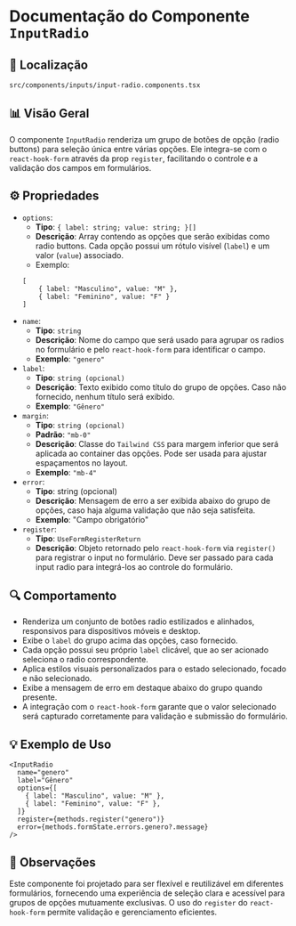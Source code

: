 # Documentação do Componente `InputRadio`

## 📁 Localização
`src/components/inputs/input-radio.components.tsx`

## 📊 Visão Geral

O componente `InputRadio` renderiza um grupo de botões de opção (radio buttons) para seleção única entre várias opções. Ele integra-se com o `react-hook-form` através da prop `register`, facilitando o controle e a validação dos campos em formulários.

## ⚙️ Propriedades

- `options`:
    - **Tipo**: `{ label: string; value: string; }[]`
    - **Descrição**: Array contendo as opções que serão exibidas como radio buttons. Cada opção possui um rótulo visível (`label`) e um valor (`value`) associado.
    - Exemplo:
    ```tsx
    [
        { label: "Masculino", value: "M" },
        { label: "Feminino", value: "F" }
    ]
    ```
- `name`:
    - **Tipo**: `string`
    - **Descrição**: Nome do campo que será usado para agrupar os radios no formulário e pelo `react-hook-form` para identificar o campo.
    - **Exemplo**: `"genero"`
- `label`:
    - **Tipo**: `string (opcional)`
    - **Descrição**: Texto exibido como título do grupo de opções. Caso não fornecido, nenhum título será exibido.
    - **Exemplo**: `"Gênero"`
- `margin`:
    - **Tipo**: `string (opcional)`
    - **Padrão**: `"mb-0"`
    - **Descrição**: Classe do `Tailwind CSS` para margem inferior que será aplicada ao container das opções. Pode ser usada para ajustar espaçamentos no layout.
    - **Exemplo**: `"mb-4"`
- `error`:
    - **Tipo**: string (opcional)
    - **Descrição**: Mensagem de erro a ser exibida abaixo do grupo de opções, caso haja alguma validação que não seja satisfeita.
    - **Exemplo**: "Campo obrigatório"
- `register`:
    - **Tipo**: `UseFormRegisterReturn`
    - **Descrição**: Objeto retornado pelo `react-hook-form` via `register()` para registrar o input no formulário. Deve ser passado para cada input radio para integrá-los ao controle do formulário.

## 🔍 Comportamento

- Renderiza um conjunto de botões radio estilizados e alinhados, responsivos para dispositivos móveis e desktop.
- Exibe o `label` do grupo acima das opções, caso fornecido.
- Cada opção possui seu próprio `label` clicável, que ao ser acionado seleciona o radio correspondente.
- Aplica estilos visuais personalizados para o estado selecionado, focado e não selecionado.
- Exibe a mensagem de erro em destaque abaixo do grupo quando presente.
- A integração com o `react-hook-form` garante que o valor selecionado será capturado corretamente para validação e submissão do formulário.

## 💡 Exemplo de Uso
```tsx
<InputRadio
  name="genero"
  label="Gênero"
  options={[
    { label: "Masculino", value: "M" },
    { label: "Feminino", value: "F" },
  ]}
  register={methods.register("genero")}
  error={methods.formState.errors.genero?.message}
/>

```

## 🚀 Observações
Este componente foi projetado para ser flexível e reutilizável em diferentes formulários, fornecendo uma experiência de seleção clara e acessível para grupos de opções mutuamente exclusivas. O uso do `register` do `react-hook-form` permite validação e gerenciamento eficientes.